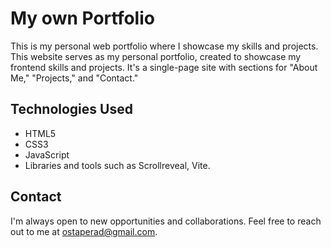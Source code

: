 # My own Portfolio

This is my personal web portfolio where I showcase my skills and projects.
This website serves as my personal portfolio, created to showcase my frontend skills and projects. 
It's a single-page site with sections for "About Me," "Projects," and "Contact."
## Technologies Used
- HTML5
- CSS3
- JavaScript
- Libraries and tools such as Scrollreveal, Vite.
## Contact
I'm always open to new opportunities and collaborations. Feel free to reach out to me at [ostaperad@gmail.com](mailto:ostaperad@gmail.com).
